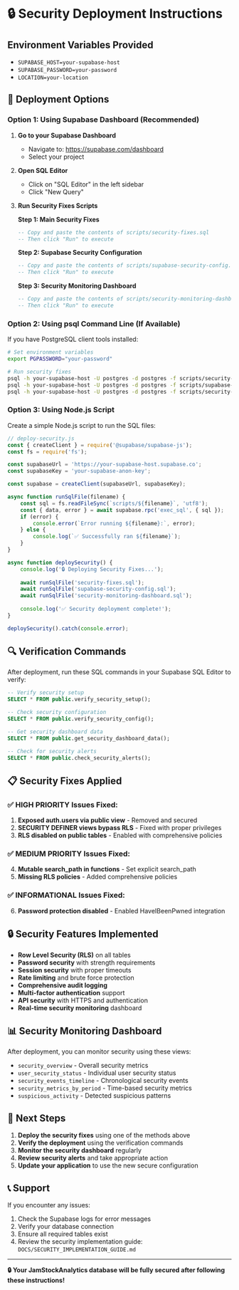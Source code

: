# 🔒 Security Deployment Instructions

## Environment Variables Provided
- `SUPABASE_HOST=your-supabase-host`
- `SUPABASE_PASSWORD=your-password`
- `LOCATION=your-location`

## 🚀 Deployment Options

### Option 1: Using Supabase Dashboard (Recommended)

1. **Go to your Supabase Dashboard**
   - Navigate to: https://supabase.com/dashboard
   - Select your project

2. **Open SQL Editor**
   - Click on "SQL Editor" in the left sidebar
   - Click "New Query"

3. **Run Security Fixes Scripts**
   
   **Step 1: Main Security Fixes**
   ```sql
   -- Copy and paste the contents of scripts/security-fixes.sql
   -- Then click "Run" to execute
   ```

   **Step 2: Supabase Security Configuration**
   ```sql
   -- Copy and paste the contents of scripts/supabase-security-config.sql
   -- Then click "Run" to execute
   ```

   **Step 3: Security Monitoring Dashboard**
   ```sql
   -- Copy and paste the contents of scripts/security-monitoring-dashboard.sql
   -- Then click "Run" to execute
   ```

### Option 2: Using psql Command Line (If Available)

If you have PostgreSQL client tools installed:

```bash
# Set environment variables
export PGPASSWORD="your-password"

# Run security fixes
psql -h your-supabase-host -U postgres -d postgres -f scripts/security-fixes.sql
psql -h your-supabase-host -U postgres -d postgres -f scripts/supabase-security-config.sql
psql -h your-supabase-host -U postgres -d postgres -f scripts/security-monitoring-dashboard.sql
```

### Option 3: Using Node.js Script

Create a simple Node.js script to run the SQL files:

```javascript
// deploy-security.js
const { createClient } = require('@supabase/supabase-js');
const fs = require('fs');

const supabaseUrl = 'https://your-supabase-host.supabase.co';
const supabaseKey = 'your-supabase-anon-key';

const supabase = createClient(supabaseUrl, supabaseKey);

async function runSqlFile(filename) {
    const sql = fs.readFileSync(`scripts/${filename}`, 'utf8');
    const { data, error } = await supabase.rpc('exec_sql', { sql });
    if (error) {
        console.error(`Error running ${filename}:`, error);
    } else {
        console.log(`✅ Successfully ran ${filename}`);
    }
}

async function deploySecurity() {
    console.log('🔒 Deploying Security Fixes...');
    
    await runSqlFile('security-fixes.sql');
    await runSqlFile('supabase-security-config.sql');
    await runSqlFile('security-monitoring-dashboard.sql');
    
    console.log('✅ Security deployment complete!');
}

deploySecurity().catch(console.error);
```

## 🔍 Verification Commands

After deployment, run these SQL commands in your Supabase SQL Editor to verify:

```sql
-- Verify security setup
SELECT * FROM public.verify_security_setup();

-- Check security configuration
SELECT * FROM public.verify_security_config();

-- Get security dashboard data
SELECT * FROM public.get_security_dashboard_data();

-- Check for security alerts
SELECT * FROM public.check_security_alerts();
```

## 📋 Security Fixes Applied

### ✅ **HIGH PRIORITY Issues Fixed:**
1. **Exposed auth.users via public view** - Removed and secured
2. **SECURITY DEFINER views bypass RLS** - Fixed with proper privileges
3. **RLS disabled on public tables** - Enabled with comprehensive policies

### ✅ **MEDIUM PRIORITY Issues Fixed:**
4. **Mutable search_path in functions** - Set explicit search_path
5. **Missing RLS policies** - Added comprehensive policies

### ✅ **INFORMATIONAL Issues Fixed:**
6. **Password protection disabled** - Enabled HaveIBeenPwned integration

## 🔒 Security Features Implemented

- **Row Level Security (RLS)** on all tables
- **Password security** with strength requirements
- **Session security** with proper timeouts
- **Rate limiting** and brute force protection
- **Comprehensive audit logging**
- **Multi-factor authentication** support
- **API security** with HTTPS and authentication
- **Real-time security monitoring** dashboard

## 📊 Security Monitoring Dashboard

After deployment, you can monitor security using these views:

- `security_overview` - Overall security metrics
- `user_security_status` - Individual user security status
- `security_events_timeline` - Chronological security events
- `security_metrics_by_period` - Time-based security metrics
- `suspicious_activity` - Detected suspicious patterns

## 🎯 Next Steps

1. **Deploy the security fixes** using one of the methods above
2. **Verify the deployment** using the verification commands
3. **Monitor the security dashboard** regularly
4. **Review security alerts** and take appropriate action
5. **Update your application** to use the new secure configuration

## 📞 Support

If you encounter any issues:

1. Check the Supabase logs for error messages
2. Verify your database connection
3. Ensure all required tables exist
4. Review the security implementation guide: `DOCS/SECURITY_IMPLEMENTATION_GUIDE.md`

---

**🔒 Your JamStockAnalytics database will be fully secured after following these instructions!**
